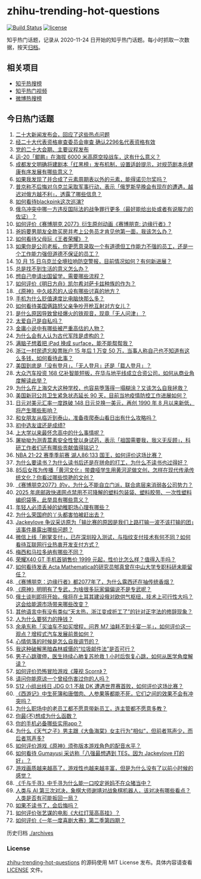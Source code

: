 # zhihu-trending-hot-questions

[![Build Status](https://github.com/justjavac/zhihu-trending-hot-questions/workflows/ci/badge.svg?branch=master)](https://github.com/justjavac/zhihu-trending-hot-questions/actions)
[![license](https://img.shields.io/github/license/justjavac/zhihu-trending-hot-questions)](https://github.com/justjavac/zhihu-trending-hot-questions/blob/master/LICENSE)

知乎热门话题，记录从 2020-11-24 日开始的知乎热门话题。每小时抓取一次数据，按天[归档](./archives)。

## 相关项目

- [知乎热搜榜](https://github.com/justjavac/zhihu-trending-top-search)
- [知乎热门视频](https://github.com/justjavac/zhihu-trending-hot-video)
- [微博热搜榜](https://github.com/justjavac/weibo-trending-hot-search)

## 今日热门话题

<!-- BEGIN -->
<!-- 最后更新时间 Sun Oct 16 2022 02:17:56 GMT+0800 (China Standard Time) -->

1. [二十大新闻发布会，回应了这些热点问题](https://www.zhihu.com/question/573964576)
1. [经二十大代表资格审查委员会审查 确认2296名代表资格有效](https://www.zhihu.com/question/573932596)
1. [党的二十大会期、主要议程发布](https://www.zhihu.com/question/573910713)
1. [运-20「鲲鹏」在海拔 6000 米高原空投战车，这有什么意义？](https://www.zhihu.com/question/558520069)
1. [成都发文明确将建剧本「红黑榜」发布机制，设置适龄提示，对规范剧本杀健康有序发展有哪些意义？](https://www.zhihu.com/question/559088049)
1. [如果我发现了并合成了元素周期表以外的元素，能得诺贝尔奖吗？](https://www.zhihu.com/question/558558688)
1. [普京称不后悔对乌克兰采取军事行动，表示「俄罗斯早晚会有现在的遭遇，越迟对俄方越不利」，透露了哪些信息？](https://www.zhihu.com/question/559603495)
1. [如何看待blackpink这次巡演?](https://www.zhihu.com/question/559713141)
1. [俄乌冲突中哪一方违反国际法的战争罪行更多（最好能给出处或者有说服力的佐证）？](https://www.zhihu.com/question/558719834)
1. [如何评价《赛博朋克 2077》衍生原创动画《赛博朋克: 边缘行者》?](https://www.zhihu.com/question/553410592)
1. [爸妈要男朋友全款买房并考上公务员才肯见他第一面，我该怎么办？](https://www.zhihu.com/question/550231926)
1. [如何看待父母玩《王者荣耀》？](https://www.zhihu.com/question/303534864)
1. [如果你是公司老板，你更愿意录取一个有道德但工作能力不强的员工，还是一个工作能力强但道德不保证的员工？](https://www.zhihu.com/question/526501018)
1. [10 月 15 日乌克兰全境拉响防空警报，目前情况如何？有何新进展？](https://www.zhihu.com/question/559624997)
1. [总是找不到生活的意义怎么办？](https://www.zhihu.com/question/559744057)
1. [想自己申请出国留学，需要哪些流程？](https://www.zhihu.com/question/27270213)
1. [如何评价《明日方舟》凯尔希对萨卡兹种族的作为？](https://www.zhihu.com/question/558783394)
1. [《原神》中久岐忍的人设有哪些讨喜的地方？](https://www.zhihu.com/question/536592655)
1. [手机为什么贬值速度比电脑快那么多？](https://www.zhihu.com/question/542580677)
1. [如何看待美国俩路怒父亲争吵开枪互射对方女儿？](https://www.zhihu.com/question/559367715)
1. [是什么原因导致曾经爆火的铁观音，现竟「无人问津」？](https://www.zhihu.com/question/553670319)
1. [太爱自己是自私吗？](https://www.zhihu.com/question/559332982)
1. [金庸小说中有哪些被严重高估的人物？](https://www.zhihu.com/question/494807438)
1. [为什么会有人认为古代军阵是虚构的？](https://www.zhihu.com/question/407717319)
1. [满脑子想着把 iPad 换成 surface，能不能帮帮我？](https://www.zhihu.com/question/558154203)
1. [浙江一村民遗忘股票账户 15 年后 1 万变 50 万，当事人称自己也不知道有这么多钱，如何看待此事？](https://www.zhihu.com/question/559360936)
1. [美国到底是「没有登月」，「无人登月」还是「载人登月」？](https://www.zhihu.com/question/558575319)
1. [大众汽车投资 168 亿补智能短板，在华与地平线成立合资公司，如何从商业角度解读此举？](https://www.zhihu.com/question/559240345)
1. [为什么在上海交大这种学校，也容易堕落得一塌糊涂？又该怎么自我拯救？](https://www.zhihu.com/question/303130196)
1. [美国新冠公共卫生紧急状态延长 90 天，目前当地疫情防控工作进展如何？](https://www.zhihu.com/question/559278598)
1. [日元对美元汇率一度跌破 148 日元兑换一美元，再创 1990 年 8 月以来新低，将产生哪些影响？](https://www.zhihu.com/question/559496995)
1. [和女朋友从临沂到泰山，准备夜爬泰山看日出有什么攻略吗？](https://www.zhihu.com/question/511112765)
1. [初中选友谊还是成绩?](https://www.zhihu.com/question/558536835)
1. [上大学以来最怀念高中的什么事情呢？](https://www.zhihu.com/question/558794061)
1. [屠呦呦为测青蒿素安全性曾以身试药，表示「祖国需要我，我义无反顾」，科研工作者们还有哪些贡献值得铭记？](https://www.zhihu.com/question/559594978)
1. [NBA 21-22 赛季季前赛 湖人86:133 国王，如何评价这场比赛？](https://www.zhihu.com/question/559619587)
1. [为什么要读书？为什么读书后还是在拼命的打工，为什么不读书也过得好？](https://www.zhihu.com/question/559467822)
1. [85后女孩为传播「黄河文化」带聋哑学生用黄河泥做文创，怎样在现代传承传统文化？你看过哪些惊艳的文创？](https://www.zhihu.com/question/558086748)
1. [《赛博朋克2077》的v，为什么不能自立门派，联合底层来消弱各公司势力？](https://www.zhihu.com/question/437865843)
1. [2025 年底邮政快递网点禁用不可降解的塑料包装袋、塑料胶带、一次性塑料编织袋等，此举具有哪些意义？](https://www.zhihu.com/question/559410427)
1. [年轻人必须丢掉的幼稚职场心理有哪些？](https://www.zhihu.com/question/484405014)
1. [为什么荣国府的丫头都害怕被赶出去？](https://www.zhihu.com/question/558745655)
1. [Jackeylove 争议采访原为「输比赛的原因是我们上路打输一波不该打输的团」该事件暴露出哪些问题？](https://www.zhihu.com/question/559277153)
1. [微信上线「刷掌支付」，已在深圳投入测试，与指纹支付技术有何不同？如何看待互联网行业热衷开发支付方式？](https://www.zhihu.com/question/559352633)
1. [梅西和马拉多纳有哪些不同？](https://www.zhihu.com/question/33988135)
1. [荣耀X40 GT 手机首销售价 1999 元起，性价比怎么样？值得入手吗？](https://www.zhihu.com/question/559232960)
1. [如何看待发表 Acta Mathematica的研究员郇真曾在中山大学专职科研未能留任？](https://www.zhihu.com/question/558927749)
1. [《赛博朋克：边缘行者》都2077年了，为什么露西还在抽传统香烟？](https://www.zhihu.com/question/558027426)
1. [《原神》明明有了专武，为啥很多玩家偏偏说不是专武呢？](https://www.zhihu.com/question/452177566)
1. [俄土谈判即将开始，俄将在土耳其建设俄对欧供气枢纽，技术上可行性大吗？这会给能源市场带来哪些改变？](https://www.zhihu.com/question/559411556)
1. [其他语言中有没有类似“天太热，浙江变成折工了”的针对正字法的修辞现象？](https://www.zhihu.com/question/548922688)
1. [人为什么要努力的挣钱？](https://www.zhihu.com/question/559501612)
1. [余承东称「买油车不如买增程，问界 M7 油耗不到卡宴一半」，如何评价这一观点？增程式汽车发展前景如何？](https://www.zhihu.com/question/559329033)
1. [心情低落的时候是怎么自我调节的？](https://www.zhihu.com/question/559185964)
1. [我这种破解黑暗森林威慑的“垃圾邮件法”是否可行？](https://www.zhihu.com/question/559424594)
1. [男子心跳骤停，医生持续心肺复苏抢救 1 小时后恢复心跳，如何从医学角度解读？](https://www.zhihu.com/question/559558833)
1. [如何评价恐怖冒险游戏《蔑视 Scorn》？](https://www.zhihu.com/question/558917991)
1. [请问你能原谅一个曾经伤害过你的人吗？](https://www.zhihu.com/question/559489102)
1. [S12 小组出线日 JDG 0:1 不敌 DK 遭遇世界赛首败，如何评价这场比赛？](https://www.zhihu.com/question/559522274)
1. [《西游记》中生死簿和唐僧肉、人参果等都能不死，它们之间的效果不会有冲突吗？](https://www.zhihu.com/question/505123347)
1. [为什么职场中的老员工都不愿意带新员工，连主管都不愿意多教？](https://www.zhihu.com/question/502392548)
1. [你最(不)想成为什么函数？](https://www.zhihu.com/question/547168398)
1. [你的手机必备哪些实用app？](https://www.zhihu.com/question/36504167)
1. [为什么《天气之子》男主跟《大鱼海棠》女主行为"相似"，但前者骂声少，而后者骂声多?](https://www.zhihu.com/question/353626685)
1. [如何评价游戏《原神》须弥版本游戏角色的配音水平？](https://www.zhihu.com/question/549871309)
1. [如何看待 Gumayusi 采访称「八强最想遇到 TES，因为 Jackeylove 打的好」？](https://www.zhihu.com/question/559296299)
1. [游戏画质越来越高了，游戏性也越来越丰富，但是为什么没有了以前小时候的感觉？](https://www.zhihu.com/question/487932948)
1. [《千与千寻》中千寻为什么能一口咬定爸妈不在众猪当中？](https://www.zhihu.com/question/494330163)
1. [人类与 AI 第三次对决，象棋大师谢靖对战象棋机器人，该对决有哪些看点？人类是否有可能扳回一局？](https://www.zhihu.com/question/559350992)
1. [如果不读书了，会后悔吗？](https://www.zhihu.com/question/559139397)
1. [如何评价张艺谋的电影《大红灯笼高高挂》？](https://www.zhihu.com/question/27842051)
1. [如何评价《一年一度喜剧大赛》第二季第四期？](https://www.zhihu.com/question/559473927)

<!-- END -->

历史归档 [./archives](./archives)

### License

[zhihu-trending-hot-questions](https://github.com/justjavac/zhihu-trending-hot-questions)
的源码使用 MIT License 发布。具体内容请查看 [LICENSE](./LICENSE) 文件。
